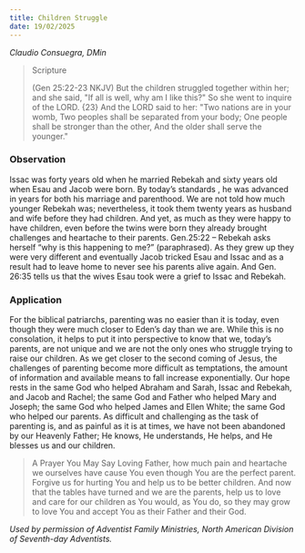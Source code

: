 ```yaml
---
title: Children Struggle
date: 19/02/2025
---
```


_Claudio Consuegra, DMin_

> <p>Scripture</p>
> (Gen 25:22-23 NKJV) But the children struggled together within her; and she said, "If all is well, why am I like this?" So she went to inquire of the LORD. {23} And the LORD said to her: "Two nations are in your womb, Two peoples shall be separated from your body; One people shall be stronger than the other, And the older shall serve the younger."

### Observation

Issac was forty years old when he married Rebekah and sixty years old when Esau and Jacob were born. By today’s standards , he was advanced in years for both his marriage and parenthood. We are not told how much younger Rebekah was; nevertheless, it took them twenty years as husband and wife before they had children. And yet, as much as they were happy to have children, even before the twins were born they already brought challenges and heartache to their parents. Gen.25:22 – Rebekah asks herself “why is this happening to me?” (paraphrased). As they grew up they were very different and eventually Jacob tricked Esau and Issac and as a result had to leave home to never see his parents alive again. And Gen. 26:35 tells us that the wives Esau took were a grief to Issac and Rebekah.

### Application

For the biblical patriarchs, parenting was no easier than it is today, even though they were much closer to Eden’s day than we are. While this is no consolation, it helps to put it into perspective to know that we, today’s parents, are not unique and we are not the only ones who struggle trying to raise our children. As we get closer to the second coming of Jesus, the challenges of parenting become more difficult as temptations, the amount of information and available means to fall increase exponentially. Our hope rests in the same God who helped Abraham and Sarah, Issac and Rebekah, and Jacob and Rachel; the same God and Father who helped Mary and Joseph; the same God who helped James and Ellen White; the same God who helped our parents. As difficult and challenging as the task of parenting is, and as painful as it is at times, we have not been abandoned by our Heavenly Father; He knows, He understands, He helps, and He blesses us and our children.

> <callout>A Prayer You May Say</callout>
> Loving Father, how much pain and heartache we ourselves have cause You even though You are the perfect parent. Forgive us for hurting You and help us to be better children. And now that the tables have turned and we are the parents, help us to love and care for our children as You would, as You do, so they may grow to love You and accept You as their Father and their God.

_Used by permission of Adventist Family Ministries, North American Division of Seventh-day Adventists._